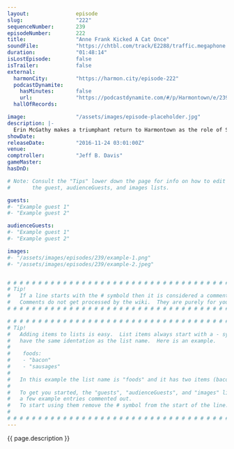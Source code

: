 ```yaml
---
layout:               episode
slug:                 "222"
sequenceNumber:       239
episodeNumber:        222
title:                "Anne Frank Kicked A Cat Once"
soundFile:            "https://chtbl.com/track/E2288/traffic.megaphone.fm/STA9729988647.mp3?updated=1596672956"
duration:             "01:48:14"
isLostEpisode:        false
isTrailer:            false
external:
  harmonCity:         "https://harmon.city/episode-222"
  podcastDynamite:
    hasMinutes:       false
    url:              "https://podcastdynamite.com/#/p/Harmontown/e/239/222"
  hallOfRecords:      

image:                "/assets/images/episode-placeholder.jpg"
description: |-
  Erin McGathy makes a triumphant return to Harmontown as the role of Spencer and brings the sounded of 20 sided die back to Harmontown! Bonus track: an all new song originally made for Harmontown by Colleen Green!
showDate:             
releaseDate:          "2016-11-24 03:01:00Z"
venue:                
comptroller:          "Jeff B. Davis"
gameMaster:           
hasDnD:               

# Note: Consult the "Tips" lower down the page for info on how to edit
#       the guest, audienceGuests, and images lists.

guests:
#- "Example guest 1"
#- "Example guest 2"

audienceGuests:
#- "Example guest 1"
#- "Example guest 2"

images:
#- "/assets/images/episodes/239/example-1.png"
#- "/assets/images/episodes/239/example-2.jpeg"


# # # # # # # # # # # # # # # # # # # # # # # # # # # # # # # # # # # # # # # # # # # # #
# Tip!
#   If a line starts with the # symbold then it is considered a comment.
#   Comments do not get processed by the wiki.  They are purely for your information.
# # # # # # # # # # # # # # # # # # # # # # # # # # # # # # # # # # # # # # # # # # # # #

# # # # # # # # # # # # # # # # # # # # # # # # # # # # # # # # # # # # # # # # # # # # #
# Tip!
#   Adding items to lists is easy.  List items always start with a - symbol and have
#   have the same identation as the list name.  Here is an example.
#
#    foods:
#    - "bacon"
#    - "sausages"
#
#   In this example the list name is "foods" and it has two items (bacon, and sausages).
#
#   To get you started, the "guests", "audienceGuests", and "images" lists below have
#   a few example entries commented out.
#   To start using them remove the # symbol from the start of the line.
#
# # # # # # # # # # # # # # # # # # # # # # # # # # # # # # # # # # # # # # # # # # # # #
---
```


<!-- The episode description will be rendered here -->
{{ page.description }}

<!-- Add your content BELOW here -->
<!-- vvvvvvvvvvvvvvvvvvvvvvvvvvv -->




<!-- ^^^^^^^^^^^^^^^^^^^^^^^^^^^ -->
<!-- Add your content ABOVE here -->

<!-- The episode gallery will be rendered here -->